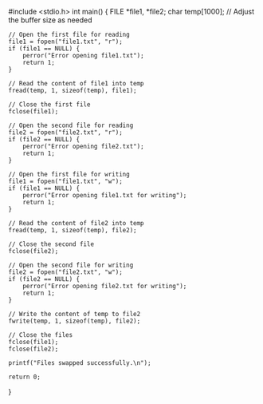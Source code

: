 
#include <stdio.h>
int main() {
    FILE *file1, *file2;
    char temp[1000]; // Adjust the buffer size as needed

    // Open the first file for reading
    file1 = fopen("file1.txt", "r");
    if (file1 == NULL) {
        perror("Error opening file1.txt");
        return 1;
    }

    // Read the content of file1 into temp
    fread(temp, 1, sizeof(temp), file1);

    // Close the first file
    fclose(file1);

    // Open the second file for reading
    file2 = fopen("file2.txt", "r");
    if (file2 == NULL) {
        perror("Error opening file2.txt");
        return 1;
    }

    // Open the first file for writing
    file1 = fopen("file1.txt", "w");
    if (file1 == NULL) {
        perror("Error opening file1.txt for writing");
        return 1;
    }

    // Read the content of file2 into temp
    fread(temp, 1, sizeof(temp), file2);

    // Close the second file
    fclose(file2);

    // Open the second file for writing
    file2 = fopen("file2.txt", "w");
    if (file2 == NULL) {
        perror("Error opening file2.txt for writing");
        return 1;
    }

    // Write the content of temp to file2
    fwrite(temp, 1, sizeof(temp), file2);

    // Close the files
    fclose(file1);
    fclose(file2);

    printf("Files swapped successfully.\n");

    return 0;
}
